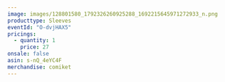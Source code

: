 ```yaml
---
image: images/128801580_1792326260925288_1692215645971272933_n.png
producttype: Sleeves
eventId: "O-dvjHAX5"
pricings:
  - quantity: 1
    price: 27
onsale: false
asin: s-nQ_4eYC4F
merchandise: comiket
---
```

